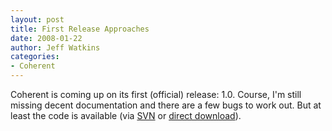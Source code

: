 ```yaml
---
layout: post
title: First Release Approaches
date: 2008-01-22
author: Jeff Watkins
categories:
- Coherent
---
```


Coherent is coming up on its first (official) release: 1.0. Course, I'm still missing decent documentation and there are a few bugs to work out. But at least the code is available (via [SVN](http://localhost:8888/svn/coherent/) or [direct download](/download)).